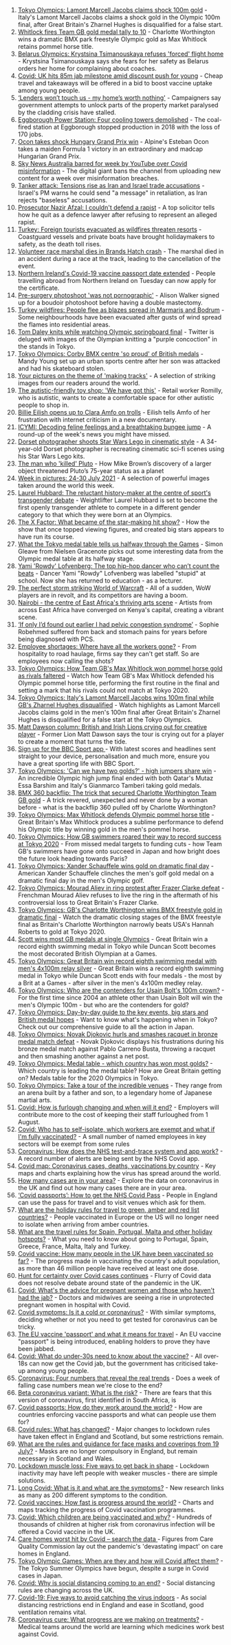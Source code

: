 1. [Tokyo Olympics: Lamont Marcell Jacobs claims shock 100m gold](https://www.bbc.co.uk/sport/olympics/58046880) - Italy's Lamont Marcell Jacobs claims a shock gold in the Olympic 100m final, after Great Britain's Zharnel Hughes is disqualified for a false start.
2. [Whitlock fires Team GB gold medal tally to 10](https://www.bbc.co.uk/sport/olympics/58045115) - Charlotte Worthington wins a dramatic BMX park freestyle Olympic gold as Max Whitlock retains pommel horse title.
3. [Belarus Olympics: Krystsina Tsimanouskaya refuses 'forced' flight home](https://www.bbc.co.uk/news/world-europe-58046183) - Krystsina Tsimanouskaya says she fears for her safety as Belarus orders her home for complaining about coaches.
4. [Covid: UK hits 85m jab milestone amid discount push for young](https://www.bbc.co.uk/news/uk-58044088) - Cheap travel and takeaways will be offered in a bid to boost vaccine uptake among young people.
5. [‘Lenders won’t touch us - my home’s worth nothing'](https://www.bbc.co.uk/news/business-58031545) - Campaigners say government attempts to unlock parts of the property market paralysed by the cladding crisis have stalled.
6. [Eggborough Power Station: Four cooling towers demolished](https://www.bbc.co.uk/news/uk-england-york-north-yorkshire-58047126) - The coal-fired station at Eggborough stopped production in 2018 with the loss of 170 jobs.
7. [Ocon takes shock Hungary Grand Prix win](https://www.bbc.co.uk/sport/formula1/58049146) - Alpine's Esteban Ocon takes a maiden Formula 1 victory in an extraordinary and madcap Hungarian Grand Prix.
8. [Sky News Australia barred for week by YouTube over Covid misinformation](https://www.bbc.co.uk/news/world-australia-58045787) - The digital giant bans the channel from uploading new content for a week over misinformation breaches.
9. [Tanker attack: Tensions rise as Iran and Israel trade accusations](https://www.bbc.co.uk/news/world-middle-east-58048007) - Israel's PM warns he could send "a message" in retaliation, as Iran rejects "baseless" accusations.
10. [Prosecutor Nazir Afzal: I couldn't defend a rapist](https://www.bbc.co.uk/news/uk-58047464) - A top solicitor tells how he quit as a defence lawyer after refusing to represent an alleged rapist.
11. [Turkey: Foreign tourists evacuated as wildfires threaten resorts](https://www.bbc.co.uk/news/world-europe-58043912) - Coastguard vessels and private boats have brought holidaymakers to safety, as the death toll rises.
12. [Volunteer race marshal dies in Brands Hatch crash](https://www.bbc.co.uk/news/uk-england-kent-58043285) - The marshal died in an accident during a race at the track, leading to the cancellation of the event.
13. [Northern Ireland's Covid-19 vaccine passport date extended](https://www.bbc.co.uk/news/uk-northern-ireland-58047786) - People travelling abroad from Northern Ireland on Tuesday can now apply for the certificate.
14. [Pre-surgery photoshoot 'was not pornographic'](https://www.bbc.co.uk/news/uk-england-derbyshire-57893530) - Alison Walker signed up for a boudoir photoshoot before having a double mastectomy.
15. [Turkey wildfires: People flee as blazes spread in Marmaris and Bodrum](https://www.bbc.co.uk/news/world-58038753) - Some neighbourhoods have been evacuated after gusts of wind spread the flames into residential areas.
16. [Tom Daley knits while watching Olympic springboard final](https://www.bbc.co.uk/news/uk-58047795) - Twitter is deluged with images of the Olympian knitting a "purple concoction" in the stands in Tokyo.
17. [Tokyo Olympics: Corby BMX centre 'so proud' of British medals](https://www.bbc.co.uk/news/uk-england-northamptonshire-58047338) - Mandy Young set up an urban sports centre after her son was attacked and had his skateboard stolen.
18. [Your pictures on the theme of 'making tracks'](https://www.bbc.co.uk/news/in-pictures-57982618) - A selection of striking images from our readers around the world.
19. [The autistic-friendly toy shop: 'We have got this'](https://www.bbc.co.uk/news/uk-england-58026672) - Retail worker Romilly, who is autistic, wants to create a comfortable space for other autistic people to shop in.
20. [Billie Eilish opens up to Clara Amfo on trolls](https://www.bbc.co.uk/news/entertainment-arts-58039782) - Eilish tells Amfo of her frustration with internet criticism in a new documentary.
21. [ICYMI: Decoding feline feelings and a breathtaking bungee jump](https://www.bbc.co.uk/news/uk-58027187) - A round-up of the week's news you might have missed.
22. [Dorset photographer shoots Star Wars Lego in cinematic style](https://www.bbc.co.uk/news/uk-england-dorset-58015659) - A 34-year-old Dorset photographer is recreating cinematic sci-fi scenes using his Star Wars Lego kits.
23. [The man who 'killed' Pluto](https://www.bbc.co.uk/news/stories-57989204) - How Mike Brown’s discovery of a larger object threatened Pluto’s 75-year status as a planet
24. [Week in pictures: 24-30 July 2021](https://www.bbc.co.uk/news/in-pictures-58025592) - A selection of powerful images taken around the world this week.
25. [Laurel Hubbard: The reluctant history-maker at the centre of sport's transgender debate](https://www.bbc.co.uk/sport/olympics/57989022) - Weightlifter Laurel Hubbard is set to become the first openly transgender athlete to compete in a different gender category to that which they were born at an Olympics.
26. [The X Factor: What became of the star-making hit show?](https://www.bbc.co.uk/news/entertainment-arts-58024286) - How the show that once topped viewing figures, and created big stars appears to have run its course.
27. [What the Tokyo medal table tells us halfway through the Games](https://www.bbc.co.uk/sport/olympics/58028292) - Simon Gleave from Nielsen Gracenote picks out some interesting data from the Olympic medal table at its halfway stage.
28. [Yami 'Rowdy' Lofvenberg: The top hip-hop dancer who can’t count the beats](https://www.bbc.co.uk/news/stories-57905243) - Dancer Yami "Rowdy" Lofvenberg was labelled "stupid" at school. Now she has returned to education - as a lecturer.
29. [The perfect storm striking World of Warcraft](https://www.bbc.co.uk/news/technology-58017429) - All of a sudden, WoW players are in revolt, and its competitors are having a boom.
30. [Nairobi - the centre of East Africa's thriving arts scene](https://www.bbc.co.uk/news/world-africa-57422167) - Artists from across East Africa have converged on Kenya's capital, creating a vibrant scene.
31. [‘If only I’d found out earlier I had pelvic congestion syndrome’](https://www.bbc.co.uk/news/stories-58030699) - Sophie Robehmed suffered from back and stomach pains for years before being diagnosed with PCS.
32. [Employee shortages: Where have all the workers gone?](https://www.bbc.co.uk/news/business-58014256) - From hospitality to road haulage, firms say they can't get staff. So are employees now calling the shots?
33. [Tokyo Olympics: How Team GB's Max Whitlock won pommel horse gold as rivals faltered](https://www.bbc.co.uk/sport/av/olympics/58048684) - Watch how Team GB's Max Whitlock defended his Olympic pommel horse title, performing the first routine in the final and setting a mark that his rivals could not match at Tokyo 2020.
34. [Tokyo Olympics: Italy's Lamont Marcell Jacobs wins 100m final while GB's Zharnel Hughes disqualified](https://www.bbc.co.uk/sport/av/olympics/58048681) - Watch highlights as Lamont Marcell Jacobs claims gold in the men's 100m final after Great Britain's Zharnel Hughes is disqualified for a false start at the Tokyo Olympics.
35. [Matt Dawson column: British and Irish Lions crying out for creative player](https://www.bbc.co.uk/sport/rugby-union/58043808) - Former Lion Matt Dawson says the tour is crying out for a player to create a moment that turns the tide.
36. [Sign up for the BBC Sport app ](https://www.bbc.co.uk/sport/35176037) - With latest scores and headlines sent straight to your device, personalisation and much more, ensure you have a great sporting life with BBC Sport.
37. [Tokyo Olympics: 'Can we have two golds?' - high jumpers share win](https://www.bbc.co.uk/sport/olympics/58048827) - An incredible Olympic high jump final ended with both Qatar's Mutaz Essa Barshim and Italy's Gianmarco Tamberi taking gold medals.
38. [BMX 360 backflip: The trick that secured Charlotte Worthington Team GB gold](https://www.bbc.co.uk/sport/olympics/58047473) - A trick revered, unexpected and never done by a woman before - what is the backflip 360 pulled off by Charlotte Worthington?
39. [Tokyo Olympics: Max Whitlock defends Olympic pommel horse title](https://www.bbc.co.uk/sport/olympics/58044973) - Great Britain's Max Whitlock produces a sublime performance to defend his Olympic title by winning gold in the men's pommel horse.
40. [Tokyo Olympics: How GB swimmers roared their way to record success at Tokyo 2020](https://www.bbc.co.uk/sport/olympics/58047433) - From missed medal targets to funding cuts - how Team GB's swimmers have gone onto succeed in Japan and how bright does the future look heading towards Paris?
41. [Tokyo Olympics: Xander Schauffele wins gold on dramatic final day](https://www.bbc.co.uk/sport/olympics/58045578) - American Xander Schauffele clinches the men's golf gold medal on a dramatic final day in the men's Olympic golf.
42. [Tokyo Olympics: Mourad Aliev in ring protest after Frazer Clarke defeat](https://www.bbc.co.uk/sport/olympics/58045775) - Frenchman Mourad Aliev refuses to live the ring in the aftermath of his controversial loss to Great Britain's Frazer Clarke.
43. [Tokyo Olympics: GB's Charlotte Worthington wins BMX freestyle gold in dramatic final](https://www.bbc.co.uk/sport/av/olympics/58044513) - Watch the dramatic closing stages of the BMX freestyle final as Britain's Charlotte Worthington narrowly beats USA's Hannah Roberts to gold at Tokyo 2020.
44. [Scott wins most GB medals at single Olympics](https://www.bbc.co.uk/sport/av/olympics/58044518) - Great Britain win a record eighth swimming medal in Tokyo while Duncan Scott becomes the most decorated British Olympian at a Games.
45. [Tokyo Olympics: Great Britain win record eighth swimming medal with men's 4x100m relay silver](https://www.bbc.co.uk/sport/olympics/58044350) - Great Britain wins a record eighth swimming medal in Tokyo while Duncan Scott ends with four medals - the most by a Brit at a Games - after silver in the men's 4x100m medley relay.
46. [Tokyo Olympics: Who are the contenders for Usain Bolt's 100m crown?](https://www.bbc.co.uk/sport/olympics/58023141) - For the first time since 2004 an athlete other than Usain Bolt will win the men's Olympic 100m - but who are the contenders for gold?
47. [Tokyo Olympics: Day-by-day guide to the key events, big stars and British medal hopes](https://www.bbc.co.uk/sport/olympics/57778808) - Want to know what's happening when in Tokyo? Check out our comprehensive guide to all the action in Japan.
48. [Tokyo Olympics: Novak Djokovic hurls and smashes racquet in bronze medal match defeat](https://www.bbc.co.uk/sport/av/olympics/58037826) - Novak Djokovic displays his frustrations during his bronze medal match against Pablo Carreno Busta, throwing a racquet and then smashing another against a net post.
49. [Tokyo Olympics: Medal table - which country has won most golds?](https://www.bbc.co.uk/sport/olympics/57836709) - Which country is leading the medal table? How are Great Britain getting on? Medals table for the 2020 Olympics in Tokyo.
50. [Tokyo Olympics: Take a tour of the incredible venues](https://www.bbc.co.uk/news/world-asia-57981049) - They range from an arena built by a father and son, to a legendary home of Japanese martial arts.
51. [Covid: How is furlough changing and when will it end?](https://www.bbc.co.uk/news/explainers-52135342) - Employers will contribute more to the cost of keeping their staff furloughed from 1 August.
52. [Covid: Who has to self-isolate, which workers are exempt and what if I'm fully vaccinated?](https://www.bbc.co.uk/news/explainers-54239922) - A small number of named employees in key sectors will be exempt from some rules
53. [Coronavirus: How does the NHS test-and-trace system and app work?](https://www.bbc.co.uk/news/explainers-52442754) - A record number of alerts are being sent by the NHS Covid app.
54. [Covid map: Coronavirus cases, deaths, vaccinations by country](https://www.bbc.co.uk/news/world-51235105) - Key maps and charts explaining how the virus has spread around the world.
55. [How many cases are in your area?](https://www.bbc.co.uk/news/uk-51768274) - Explore the data on coronavirus in the UK and find out how many cases there are in your area.
56. [‘Covid passports’: How to get the NHS Covid Pass](https://www.bbc.co.uk/news/explainers-55718553) - People in England can use the pass for travel and to visit venues which ask for them.
57. [What are the holiday rules for travel to green, amber and red list countries?](https://www.bbc.co.uk/news/explainers-52544307) - People vaccinated in Europe or the US will no longer need to isolate when arriving from amber countries.
58. [What are the travel rules for Spain, Portugal, Malta and other holiday hotspots?](https://www.bbc.co.uk/news/explainers-56997931) - What you need to know about going to Portugal, Spain, Greece, France, Malta, Italy and Turkey.
59. [Covid vaccine: How many people in the UK have been vaccinated so far?](https://www.bbc.co.uk/news/health-55274833) - The progress made in vaccinating the country's adult population, as more than 46 million people have received at least one dose.
60. [Hunt for certainty over Covid cases continues](https://www.bbc.co.uk/news/health-58029383) - Flurry of Covid data does not resolve debate around state of the pandemic in the UK.
61. [Covid: What's the advice for pregnant women and those who haven't had the jab?](https://www.bbc.co.uk/news/health-55045639) - Doctors and midwives are seeing a rise in unprotected pregnant women in hospital with Covid.
62. [Covid symptoms: Is it a cold or coronavirus?](https://www.bbc.co.uk/news/health-54145299) - With similar symptoms, deciding whether or not you need to get tested for coronavirus can be tricky.
63. [The EU vaccine 'passport' and what it means for travel](https://www.bbc.co.uk/news/explainers-57665765) - An EU vaccine "passport" is being introduced, enabling holders to prove they have been jabbed.
64. [Covid: What do under-30s need to know about the vaccine?](https://www.bbc.co.uk/news/health-57273875) - All over-18s can now get the Covid jab, but the government has criticised take-up among young people.
65. [Coronavirus: Four numbers that reveal the real trends](https://www.bbc.co.uk/news/health-57984170) - Does a week of falling case numbers mean we're close to the end?
66. [Beta coronavirus variant: What is the risk?](https://www.bbc.co.uk/news/health-55534727) - There are fears that this version of coronavirus, first identified in South Africa, is
67. [Covid passports: How do they work around the world?](https://www.bbc.co.uk/news/world-europe-56522408) - How are countries enforcing vaccine passports and what can people use them for?
68. [Covid rules: What has changed?](https://www.bbc.co.uk/news/explainers-52530518) - Major changes to lockdown rules have taken effect in England and Scotland, but some restrictions remain.
69. [What are the rules and guidance for face masks and coverings from 19 July?](https://www.bbc.co.uk/news/health-51205344) - Masks are no longer compulsory in England, but remain necessary in Scotland and Wales.
70. [Lockdown muscle loss: Five ways to get back in shape](https://www.bbc.co.uk/news/uk-56887390) - Lockdown inactivity may have left people with weaker muscles - there are simple solutions.
71. [Long Covid: What is it and what are the symptoms?](https://www.bbc.co.uk/news/health-57833394) - New research links as many as 200 different symptoms to the condition.
72. [Covid vaccines: How fast is progress around the world?](https://www.bbc.co.uk/news/world-56237778) - Charts and maps tracking the progress of Covid vaccination programmes.
73. [Covid: Which children are being vaccinated and why?](https://www.bbc.co.uk/news/health-57888429) - Hundreds of thousands of children at higher risk from coronavirus infection will be offered a Covid vaccine in the UK.
74. [Care homes worst hit by Covid – search the data ](https://www.bbc.co.uk/news/uk-politics-57905821) - Figures from Care Quality Commission lay out the pandemic's 'devastating impact' on care homes in England.
75. [Tokyo Olympic Games: When are they and how will Covid affect them?](https://www.bbc.co.uk/news/world-asia-57240044) - The Tokyo Summer Olympics have begun, despite a surge in Covid cases in Japan.
76. [Covid: Why is social distancing coming to an end?](https://www.bbc.co.uk/news/uk-51506729) - Social distancing rules are changing across the UK.
77. [Covid-19: Five ways to avoid catching the virus indoors](https://www.bbc.co.uk/news/explainers-53917432) - As social distancing restrictions end in England and ease in Scotland, good ventilation remains vital.
78. [Coronavirus cure: What progress are we making on treatments?](https://www.bbc.co.uk/news/health-52354520) - Medical teams around the world are learning which medicines work best against Covid.
